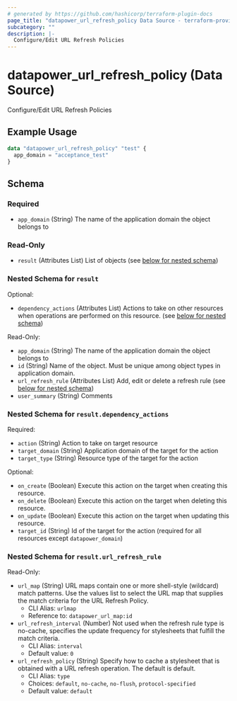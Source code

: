 ```yaml
---
# generated by https://github.com/hashicorp/terraform-plugin-docs
page_title: "datapower_url_refresh_policy Data Source - terraform-provider-datapower"
subcategory: ""
description: |-
  Configure/Edit URL Refresh Policies
---
```


# datapower_url_refresh_policy (Data Source)

Configure/Edit URL Refresh Policies

## Example Usage

```terraform
data "datapower_url_refresh_policy" "test" {
  app_domain = "acceptance_test"
}
```

<!-- schema generated by tfplugindocs -->
## Schema

### Required

- `app_domain` (String) The name of the application domain the object belongs to

### Read-Only

- `result` (Attributes List) List of objects (see [below for nested schema](#nestedatt--result))

<a id="nestedatt--result"></a>
### Nested Schema for `result`

Optional:

- `dependency_actions` (Attributes List) Actions to take on other resources when operations are performed on this resource. (see [below for nested schema](#nestedatt--result--dependency_actions))

Read-Only:

- `app_domain` (String) The name of the application domain the object belongs to
- `id` (String) Name of the object. Must be unique among object types in application domain.
- `url_refresh_rule` (Attributes List) Add, edit or delete a refresh rule (see [below for nested schema](#nestedatt--result--url_refresh_rule))
- `user_summary` (String) Comments

<a id="nestedatt--result--dependency_actions"></a>
### Nested Schema for `result.dependency_actions`

Required:

- `action` (String) Action to take on target resource
- `target_domain` (String) Application domain of the target for the action
- `target_type` (String) Resource type of the target for the action

Optional:

- `on_create` (Boolean) Execute this action on the target when creating this resource.
- `on_delete` (Boolean) Execute this action on the target when deleting this resource.
- `on_update` (Boolean) Execute this action on the target when updating this resource.
- `target_id` (String) Id of the target for the action (required for all resources except `datapower_domain`)


<a id="nestedatt--result--url_refresh_rule"></a>
### Nested Schema for `result.url_refresh_rule`

Read-Only:

- `url_map` (String) URL maps contain one or more shell-style (wildcard) match patterns. Use the values list to select the URL map that supplies the match criteria for the URL Refresh Policy.
  - CLI Alias: `urlmap`
  - Reference to: `datapower_url_map:id`
- `url_refresh_interval` (Number) Not used when the refresh rule type is no-cache, specifies the update frequency for stylesheets that fulfill the match criteria.
  - CLI Alias: `interval`
  - Default value: `0`
- `url_refresh_policy` (String) Specify how to cache a stylesheet that is obtained with a URL refresh operation. The default is default.
  - CLI Alias: `type`
  - Choices: `default`, `no-cache`, `no-flush`, `protocol-specified`
  - Default value: `default`
